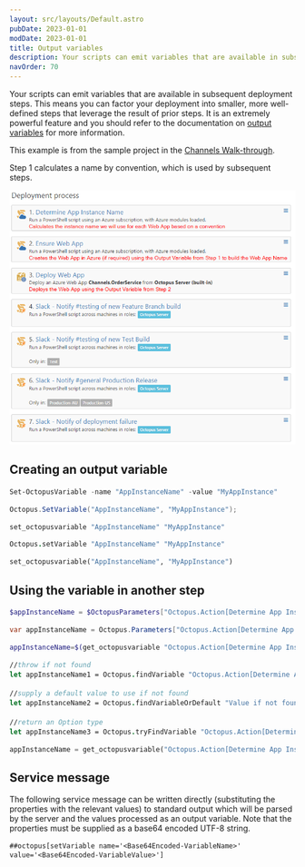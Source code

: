 ```yaml
---
layout: src/layouts/Default.astro
pubDate: 2023-01-01
modDate: 2023-01-01
title: Output variables
description: Your scripts can emit variables that are available in subsequent deployment steps.
navOrder: 70
---
```


Your scripts can emit variables that are available in subsequent deployment steps. This means you can factor your deployment into smaller, more well-defined steps that leverage the result of prior steps. It is an extremely powerful feature and you should refer to the documentation on [output variables](/docs/projects/variables/output-variables) for more information.

This example is from the sample project in the [Channels Walk-through](https://octopus.com/blog/channels-walkthrough#prerequisites).

Step 1 calculates a name by convention, which is used by subsequent steps.

![Deployment Process](/docs/deployments/custom-scripts/images/deployment-process.png "width=500")

## Creating an output variable
```powershell PowerShell
Set-OctopusVariable -name "AppInstanceName" -value "MyAppInstance"
```

```csharp C#
Octopus.SetVariable("AppInstanceName", "MyAppInstance");
```

```bash Bash
set_octopusvariable "AppInstanceName" "MyAppInstance"
```

```fsharp F#
Octopus.setVariable "AppInstanceName" "MyAppInstance"
```

```python Python3
set_octopusvariable("AppInstanceName", "MyAppInstance")
```

## Using the variable in another step

```powershell PowerShell
$appInstanceName = $OctopusParameters["Octopus.Action[Determine App Instance Name].Output.AppInstanceName"]
```

```csharp C#
var appInstanceName = Octopus.Parameters["Octopus.Action[Determine App Instance Name].Output.AppInstanceName"]
```

```bash Bash
appInstanceName=$(get_octopusvariable "Octopus.Action[Determine App Instance Name].Output.AppInstanceName")
```

```fsharp F#
//throw if not found
let appInstanceName1 = Octopus.findVariable "Octopus.Action[Determine App Instance Name].Output.AppInstanceName"

//supply a default value to use if not found
let appInstanceName2 = Octopus.findVariableOrDefault "Value if not found" "Octopus.Action[Determine App Instance Name].Output.AppInstanceName"

//return an Option type
let appInstanceName3 = Octopus.tryFindVariable "Octopus.Action[Determine App Instance Name].Output.AppInstanceName"
```

```python Python3
appInstanceName = get_octopusvariable("Octopus.Action[Determine App Instance Name].Output.AppInstanceName")
```

## Service message

The following service message can be written directly (substituting the properties with the relevant values) to standard output which will be parsed by the server and the values processed as an output variable. Note that the properties must be supplied as a base64 encoded UTF-8 string.
```
##octopus[setVariable name='<Base64Encoded-VariableName>' value='<Base64Encoded-VariableValue>']
```
